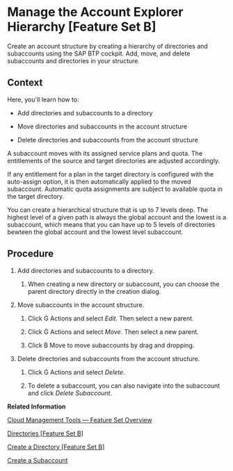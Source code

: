 <!-- loio2e2a5b67f5ba4782a9070534148e8426 -->

<link rel="stylesheet" type="text/css" href="../css/sap-icons.css"/>

# Manage the Account Explorer Hierarchy \[Feature Set B\]

Create an account structure by creating a hierarchy of directories and subaccounts using the SAP BTP cockpit. Add, move, and delete subaccounts and directories in your structure.



<a name="loio2e2a5b67f5ba4782a9070534148e8426__context_rns_xdt_1qb"/>

## Context

Here, you'll learn how to:

-   Add directories and subaccounts to a directory

-   Move directories and subaccounts in the account structure

-   Delete directories and subaccounts from the account structure


A subaccount moves with its assigned service plans and quota. The entitlements of the source and target directories are adjusted accordingly.

If any entitlement for a plan in the target directory is configured with the auto-assign option, it is then automatically applied to the moved subaccount. Automatic quota assignments are subject to available quota in the target directory.

You can create a hierarchical structure that is up to 7 levels deep. The highest level of a given path is always the global account and the lowest is a subaccount, which means that you can have up to 5 levels of directories bewteen the global account and the lowest level subaccount.



<a name="loio2e2a5b67f5ba4782a9070534148e8426__steps_x5j_1ft_1qb"/>

## Procedure

1.  Add directories and subaccounts to a directory.

    1.  When creating a new directory or subaccount, you can choose the parent directory directly in the creation dialog.


2.  Move subaccounts in the account structure.

    1.  Click <span class="SAP-icons"></span> Actions and select *Edit*. Then select a new parent.

    2.  Click <span class="SAP-icons"></span> Actions and select *Move*. Then select a new parent.

    3.  Click <span class="SAP-icons"></span> Move to move subaccounts by drag and dropping.


3.  Delete directories and subaccounts from the account structure.

    1.  Click <span class="SAP-icons"></span> Actions and select *Delete*.

    2.  To delete a subaccount, you can also navigate into the subaccount and click *Delete Subaccount*.



**Related Information**  


[Cloud Management Tools — Feature Set Overview](../10-concepts/cloud-management-tools-feature-set-overview-caf4e4e.md "Cloud management tools represent the group of technologies designed for managing SAP BTP.")

[Directories \[Feature Set B\]](../10-concepts/account-model-8ed4a70.md#loioa92721fc75524ec09a7a7255997dbd94 "Directories allow you to organize and manage your subaccounts according to your technical and business needs.")

[Create a Directory \[Feature Set B\]](create-a-directory-feature-set-b-b8ef1c4.md "Create a directory using the SAP BTP cockpit to organize and manage your subaccounts. For example, you can group subaccounts by project, team, or department.")

[Create a Subaccount](create-a-subaccount-05280a1.md "Create subaccounts in your global account using the SAP BTP cockpit.")

